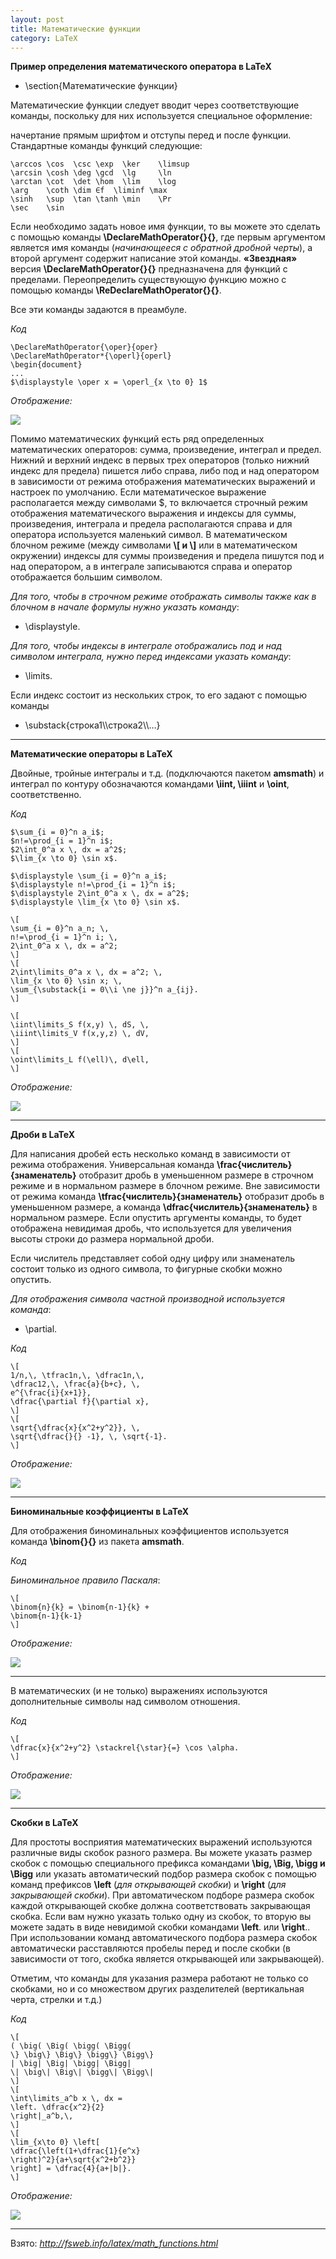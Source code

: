 ```yaml
---
layout: post
title: Математические функции
category: LaTeX
---
```


**Пример определения математического оператора в LaTeX**

- \section{Математические функции}

Математические функции следует вводит через соответствующие команды, поскольку для них используется специальное оформление:

начертание прямым шрифтом и отступы перед и после функции. Стандартные команды функций следующие:


    \arccos \cos  \csc \exp  \ker    \limsup
    \arcsin \cosh \deg \gcd  \lg     \ln
    \arctan \cot  \det \hom  \lim    \log
    \arg    \coth \dim ∈f  \liminf \max
    \sinh   \sup  \tan \tanh \min    \Pr
    \sec    \sin

Если необходимо задать новое имя функции, то вы можете это сделать с помощью команды **\DeclareMathOperator{}{}**, где первым аргументом является имя команды (*начинающееся с обратной дробной черты*), а второй аргумент содержит написание этой команды. **«Звездная»** версия **\DeclareMathOperator{}{}** предназначена для функций с пределами. Переопределить существующую функцию можно с помощью команды **\ReDeclareMathOperator{}{}**. 

Все эти команды задаются в преамбуле.

*Код*	

    \DeclareMathOperator{\oper}{oper}
    \DeclareMathOperator*{\operl}{operl}
    \begin{document}
    ...
    $\displaystyle \oper x = \operl_{x \to 0} 1$

*Отображение:*

![](/image/Mathematical_functions/1.latex_math_operator_example.png)

Помимо математических функций есть ряд определенных математических операторов: сумма, произведение, интеграл и предел. Нижний и верхний индекс в первых трех операторов (только нижний индекс для предела) пишется либо справа, либо под и над оператором в зависимости от режима отображения математических выражений и настроек по умолчанию. Если математическое выражение располагается между символами $, то включается строчный режим отображения математического выражения и индексы для суммы, произведения, интеграла и предела располагаются справа и для оператора используется маленький символ. В математическом блочном режиме (между символами **\\[ и \\]** или в математическом окружении) индексы для суммы произведения и предела пишутся под и над оператором, а в интеграле записываются справа и оператор отображается большим символом.

*Для того, чтобы в строчном режиме отображать символы также как в блочном в начале формулы нужно указать команду*: 

- \displaystyle.

*Для того, чтобы индексы в интеграле отображались под и над символом интеграла, нужно перед индексами указать команду*: 

- \limits.

Если индекс состоит из нескольких строк, то его задают с помощью команды

- \substack{строка1\\\строка2\\\…}

*************************************************

**Математические операторы в LaTeX**

Двойные, тройные интегралы и т.д. (подключаются пакетом **amsmath**) и интеграл по контуру обозначаются командами **\iint, \iiint** и **\oint**, соответственно.

*Код*	

    $\sum_{i = 0}^n a_i$;
    $n!=\prod_{i = 1}^n i$;
    $2\int_0^a x \, dx = a^2$;
    $\lim_{x \to 0} \sin x$.

    $\displaystyle \sum_{i = 0}^n a_i$;
    $\displaystyle n!=\prod_{i = 1}^n i$;
    $\displaystyle 2\int_0^a x \, dx = a^2$;
    $\displaystyle \lim_{x \to 0} \sin x$.

    \[
    \sum_{i = 0}^n a_n; \,
    n!=\prod_{i = 1}^n i; \,
    2\int_0^a x \, dx = a^2;
    \]
    \[
    2\int\limits_0^a x \, dx = a^2; \,
    \lim_{x \to 0} \sin x; \,
    \sum_{\substack{i = 0\\i \ne j}}^n a_{ij}.
    \]

    \[
    \iint\limits_S f(x,y) \, dS, \,
    \iiint\limits_V f(x,y,z) \, dV,
    \]
    \[
    \oint\limits_L f(\ell)\, d\ell,
    \]

*Отображение:*

![](/image/Mathematical_functions/2.latex_math_operators.png)

**************************************************

**Дроби в LaTeX**

Для написания дробей есть несколько команд в зависимости от режима отображения. Универсальная команда **\frac{числитель}{знаменатель}** отобразит дробь в уменьшенном размере в строчном режиме и в нормальном размере в блочном режиме. Вне зависимости от режима команда **\tfrac{числитель}{знаменатель}** отобразит дробь в уменьшенном размере, а команда **\dfrac{числитель}{знаменатель}** в нормальном размере. Если опустить аргументы команды, то будет отображена невидимая дробь, что используется для увеличения высоты строки до размера нормальной дроби.

Если числитель представляет собой одну цифру или знаменатель состоит только из одного символа, то фигурные скобки можно опустить.

*Для отображения символа частной производной используется команда*: 

- \partial.

*Код*

    \[
    1/n,\, \tfrac1n,\, \dfrac1n,\,
    \dfrac12,\, \frac{a}{b+c}, \,
    e^{\frac{i}{x+1}},
    \dfrac{\partial f}{\partial x},
    \]
    \[
    \sqrt{\dfrac{x}{x^2+y^2}}, \,
    \sqrt{\dfrac{}{} -1}, \, \sqrt{-1}.
    \]

*Отображение:*

![](/image/Mathematical_functions/3.latex_math_frac.png)    

*******************************************

**Биноминальные коэффициенты в LaTeX**

Для отображения биноминальных коэффициентов используется команда **\binom{}{}** из пакета **amsmath**.

*Код*
	
*Биноминальное правило Паскаля*:

    \[
    \binom{n}{k} = \binom{n-1}{k} +
    \binom{n-1}{k-1}
    \]

*Отображение:*

![](/image/Mathematical_functions/4.latex_math_binom.png)

************************************************

В математических (и не только) выражениях используются дополнительные символы над символом отношения.

*Код*	

    \[
    \dfrac{x}{x^2+y^2} \stackrel{\star}{=} \cos \alpha.
    \]

*Отображение:*

![](/image/Mathematical_functions/5.latex_math_stackrel.png)

*****************************************************

**Скобки в LaTeX**

Для простоты восприятия математических выражений используются различные виды скобок разного размера. Вы можете указать размер скобок с помощью специального префикса командами **\big, \Big, \bigg и \Bigg** или указать автоматический подбор размера скобок с помощью команд префиксов **\left** (*для открывающей скобки*) и **\right** (*для закрывающей скобки*). При автоматическом подборе размера скобок каждой открывающей скобке должна соответствовать закрывающая скобка. Если вам нужно указать только одну из скобок, то вторую вы можете задать в виде невидимой скобки командами **\left**. или **\right**.. При использовании команд автоматического подбора размера скобок автоматически расставляются пробелы перед и после скобки (в зависимости от того, скобка является открывающей или закрывающей).

Отметим, что команды для указания размера работают не только со скобками, но и со множеством других разделителей (вертикальная черта, стрелки и т.д.)

*Код*

    \[
    ( \big( \Big( \bigg( \Bigg(
    \} \big\} \Big\} \bigg\} \Bigg\}
    | \big| \Big| \bigg| \Bigg|
    \| \big\| \Big\| \bigg\| \Bigg\|
    \]
    \[
    \int\limits_a^b x \, dx =
    \left. \dfrac{x^2}{2}
    \right|_a^b,\,
    \]
    \[
    \lim_{x\to 0} \left[
    \dfrac{\left(1+\dfrac{1}{e^x}
    \right)^2}{a+\sqrt{x^2+b^2}}
    \right] = \dfrac{4}{a+|b|}.
    \]

*Отображение:*

![](/image/Mathematical_functions/6.latex_math_braces.png)

*************************************************************

Взято: *http://fsweb.info/latex/math_functions.html*